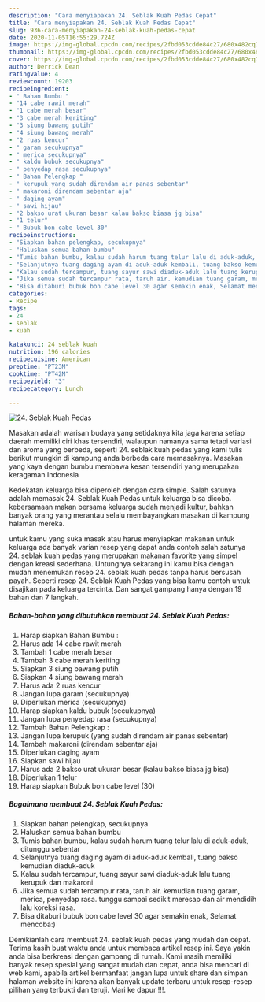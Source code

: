 ```yaml
---
description: "Cara menyiapakan 24. Seblak Kuah Pedas Cepat"
title: "Cara menyiapakan 24. Seblak Kuah Pedas Cepat"
slug: 936-cara-menyiapakan-24-seblak-kuah-pedas-cepat
date: 2020-11-05T16:55:29.724Z
image: https://img-global.cpcdn.com/recipes/2fbd053cdde84c27/680x482cq70/24-seblak-kuah-pedas-foto-resep-utama.jpg
thumbnail: https://img-global.cpcdn.com/recipes/2fbd053cdde84c27/680x482cq70/24-seblak-kuah-pedas-foto-resep-utama.jpg
cover: https://img-global.cpcdn.com/recipes/2fbd053cdde84c27/680x482cq70/24-seblak-kuah-pedas-foto-resep-utama.jpg
author: Derrick Dean
ratingvalue: 4
reviewcount: 19203
recipeingredient:
- " Bahan Bumbu "
- "14 cabe rawit merah"
- "1 cabe merah besar"
- "3 cabe merah keriting"
- "3 siung bawang putih"
- "4 siung bawang merah"
- "2 ruas kencur"
- " garam secukupnya"
- " merica secukupnya"
- " kaldu bubuk secukupnya"
- " penyedap rasa secukupnya"
- " Bahan Pelengkap "
- " kerupuk yang sudah direndam air panas sebentar"
- " makaroni direndam sebentar aja"
- " daging ayam"
- " sawi hijau"
- "2 bakso urat ukuran besar kalau bakso biasa jg bisa"
- "1 telur"
- " Bubuk bon cabe level 30"
recipeinstructions:
- "Siapkan bahan pelengkap, secukupnya"
- "Haluskan semua bahan bumbu"
- "Tumis bahan bumbu, kalau sudah harum tuang telur lalu di aduk-aduk, ditunggu sebentar"
- "Selanjutnya tuang daging ayam di aduk-aduk kembali, tuang bakso kemudian diaduk-aduk"
- "Kalau sudah tercampur, tuang sayur sawi diaduk-aduk lalu tuang kerupuk dan makaroni"
- "Jika semua sudah tercampur rata, taruh air. kemudian tuang garam, merica, penyedap rasa. tunggu sampai sedikit meresap dan air mendidih lalu koreksi rasa."
- "Bisa ditaburi bubuk bon cabe level 30 agar semakin enak, Selamat mencoba:)"
categories:
- Recipe
tags:
- 24
- seblak
- kuah

katakunci: 24 seblak kuah 
nutrition: 196 calories
recipecuisine: American
preptime: "PT23M"
cooktime: "PT42M"
recipeyield: "3"
recipecategory: Lunch

---
```



![24. Seblak Kuah Pedas](https://img-global.cpcdn.com/recipes/2fbd053cdde84c27/680x482cq70/24-seblak-kuah-pedas-foto-resep-utama.jpg)

Masakan adalah warisan budaya yang setidaknya kita jaga karena setiap daerah memiliki ciri khas tersendiri, walaupun namanya sama tetapi variasi dan aroma yang berbeda, seperti 24. seblak kuah pedas yang kami tulis berikut mungkin di kampung anda berbeda cara memasaknya. Masakan yang kaya dengan bumbu membawa kesan tersendiri yang merupakan keragaman Indonesia

Kedekatan keluarga bisa diperoleh dengan cara simple. Salah satunya adalah memasak 24. Seblak Kuah Pedas untuk keluarga bisa dicoba. kebersamaan makan bersama keluarga sudah menjadi kultur, bahkan banyak orang yang merantau selalu membayangkan masakan di kampung halaman mereka.



untuk kamu yang suka masak atau harus menyiapkan makanan untuk keluarga ada banyak varian resep yang dapat anda contoh salah satunya 24. seblak kuah pedas yang merupakan makanan favorite yang simpel dengan kreasi sederhana. Untungnya sekarang ini kamu bisa dengan mudah menemukan resep 24. seblak kuah pedas tanpa harus bersusah payah.
Seperti resep 24. Seblak Kuah Pedas yang bisa kamu contoh untuk disajikan pada keluarga tercinta. Dan sangat gampang hanya dengan 19 bahan dan 7 langkah.


<!--inarticleads1-->

##### Bahan-bahan yang dibutuhkan membuat 24. Seblak Kuah Pedas:

1. Harap siapkan  Bahan Bumbu :
1. Harus ada 14 cabe rawit merah
1. Tambah 1 cabe merah besar
1. Tambah 3 cabe merah keriting
1. Siapkan 3 siung bawang putih
1. Siapkan 4 siung bawang merah
1. Harus ada 2 ruas kencur
1. Jangan lupa  garam (secukupnya)
1. Diperlukan  merica (secukupnya)
1. Harap siapkan  kaldu bubuk (secukupnya)
1. Jangan lupa  penyedap rasa (secukupnya)
1. Tambah  Bahan Pelengkap :
1. Jangan lupa  kerupuk (yang sudah direndam air panas sebentar)
1. Tambah  makaroni (direndam sebentar aja)
1. Diperlukan  daging ayam
1. Siapkan  sawi hijau
1. Harus ada 2 bakso urat ukuran besar (kalau bakso biasa jg bisa)
1. Diperlukan 1 telur
1. Harap siapkan  Bubuk bon cabe level (30)




<!--inarticleads2-->

##### Bagaimana membuat  24. Seblak Kuah Pedas:

1. Siapkan bahan pelengkap, secukupnya
1. Haluskan semua bahan bumbu
1. Tumis bahan bumbu, kalau sudah harum tuang telur lalu di aduk-aduk, ditunggu sebentar
1. Selanjutnya tuang daging ayam di aduk-aduk kembali, tuang bakso kemudian diaduk-aduk
1. Kalau sudah tercampur, tuang sayur sawi diaduk-aduk lalu tuang kerupuk dan makaroni
1. Jika semua sudah tercampur rata, taruh air. kemudian tuang garam, merica, penyedap rasa. tunggu sampai sedikit meresap dan air mendidih lalu koreksi rasa.
1. Bisa ditaburi bubuk bon cabe level 30 agar semakin enak, Selamat mencoba:)




Demikianlah cara membuat 24. seblak kuah pedas yang mudah dan cepat. Terima kasih buat waktu anda untuk membaca artikel resep ini. Saya yakin anda bisa berkreasi dengan gampang di rumah. Kami masih memiliki banyak resep spesial yang sangat mudah dan cepat, anda bisa mencari di web kami, apabila artikel bermanfaat jangan lupa untuk share dan simpan halaman website ini karena akan banyak update terbaru untuk resep-resep pilihan yang terbukti dan teruji. Mari ke dapur !!!. 
